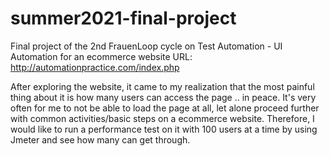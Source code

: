 # summer2021-final-project
Final project of the 2nd FrauenLoop cycle on Test Automation - UI Automation for an ecommerce website
URL: http://automationpractice.com/index.php

After exploring the website, it came to my realization that the most painful thing about it is how many users can access the page .. in peace.
It's very often for me to not be able to load the page at all, let alone proceed further with common activities/basic steps on a ecommerce website.
Therefore, I would like to run a performance test on it with 100 users at a time by using Jmeter and see how many can get through. 
